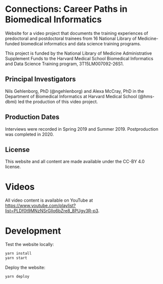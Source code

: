 # Connections: Career Paths in Biomedical Informatics

Website for a video project that documents the training experiences of predoctoral and postdoctoral trainees from 16 National Library of Medicine-funded biomedical informatics and data science training programs.

This project is funded by the National Library of Medicine Administrative Supplement Funds to the Harvard Medical School Biomedical Informatics and Data Science Training program, 3T15LM007092-26S1. 

## Principal Investigators
Nils Gehlenborg, PhD (@ngehlenborg) and Alexa McCray, PhD in the Department of Biomedical Informatics at Harvard Medical School (@hms-dbmi) led the production of this video project.

## Production Dates
Interviews were recorded in Spring 2019 and Summer 2019. Postproduction was completed in 2020. 

## License
This website and all content are made available under the CC-BY 4.0 license.

# Videos

All video content is available on YouTube at https://www.youtube.com/playlist?list=PLDf0t9MNzNSrGllo6bZre8_8PUgy3R-p3.

# Development

Test the website locally:
```sh
yarn install
yarn start
```

Deploy the website:
```sh
yarn deploy
```
